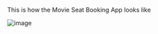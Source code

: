 This is how the Movie Seat Booking App looks like

![image](https://user-images.githubusercontent.com/80449006/224424661-6f11a12b-5a80-473d-8e72-1e8c3ea4fd1e.png)

